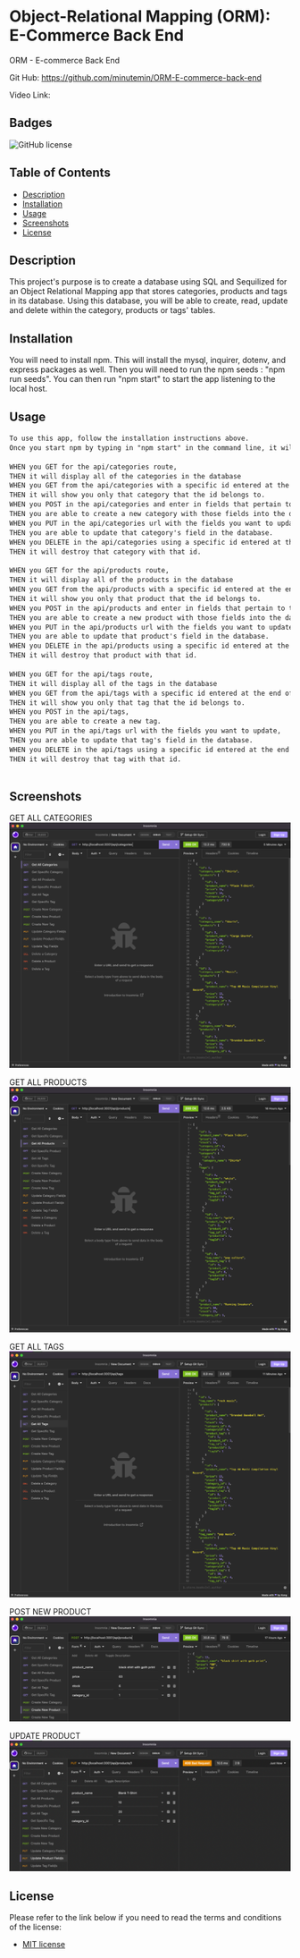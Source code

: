 # Object-Relational Mapping (ORM): E-Commerce Back End

ORM - E-commerce Back End

Git Hub: https://github.com/minutemin/ORM-E-commerce-back-end

Video Link:

## Badges
![GitHub license](https://img.shields.io/badge/license-MIT-blue.svg)

## Table of Contents
- [Description](#description)
- [Installation](#installation)
- [Usage](#usage)
- [Screenshots](#screenshots) 
- [License](#license)

## Description

This project's purpose is to create a database using SQL and Sequilized for an Object Relational Mapping app that stores categories, products and tags in its database.  Using this database, you will be able to create, read, update and delete within the category, products or tags' tables.  

## Installation

You will need to install npm. This will install the mysql, inquirer, dotenv, and express packages as well.  Then you will need to run the npm seeds : "npm run seeds".  You can then run "npm start" to start the app listening to the local host. 

## Usage
```md
To use this app, follow the installation instructions above.  
Once you start npm by typing in "npm start" in the command line, it will prompt a message saying that it is listening to the localhost:3001. Then you can open up insomnia.

WHEN you GET for the api/categories route, 
THEN it will display all of the categories in the database
WHEN you GET from the api/categories with a specific id entered at the end of the url,
THEN it will show you only that category that the id belongs to.
WHEN you POST in the api/categories and enter in fields that pertain to the category model,
THEN you are able to create a new category with those fields into the database.
WHEN you PUT in the api/categories url with the fields you want to update,
THEN you are able to update that category's field in the database.
WHEN you DELETE in the api/categories using a specific id entered at the end of the url, 
THEN it will destroy that category with that id.

WHEN you GET for the api/products route, 
THEN it will display all of the products in the database
WHEN you GET from the api/products with a specific id entered at the end of the url,
THEN it will show you only that product that the id belongs to.
WHEN you POST in the api/products and enter in fields that pertain to the product model,
THEN you are able to create a new product with those fields into the database.
WHEN you PUT in the api/products url with the fields you want to update,
THEN you are able to update that product's field in the database.
WHEN you DELETE in the api/products using a specific id entered at the end of the url, 
THEN it will destroy that product with that id.

WHEN you GET for the api/tags route, 
THEN it will display all of the tags in the database
WHEN you GET from the api/tags with a specific id entered at the end of the url,
THEN it will show you only that tag that the id belongs to.
WHEN you POST in the api/tags,
THEN you are able to create a new tag.
WHEN you PUT in the api/tags url with the fields you want to update,
THEN you are able to update that tag's field in the database.
WHEN you DELETE in the api/tags using a specific id entered at the end of the url, 
THEN it will destroy that tag with that id.
   
```
## Screenshots
GET ALL CATEGORIES
![Screenshot of ORM E-Commerce insomnia in terminal](assets/SS-Get-All-Category.png)

GET ALL PRODUCTS
![Screenshot of ORM E-Commerce insomnia in terminal](assets/SS-Get-All-Products.png)

GET ALL TAGS
![Screenshot of ORM E-Commerce insomnia in terminal](assets/SS-Get-All-Tags.png)

POST NEW PRODUCT
![Screenshot of ORM E-Commerce insomnia in terminal](assets/SS-Create-Product.png)

UPDATE PRODUCT
 ![Screenshot of ORM E-Commerce insomnia in terminal](assets/SS-Update-Product.png)


## License
Please refer to the link below if you need to read the terms and conditions of the license:
* [MIT license](https://choosealicense.com/licenses/mit/)
